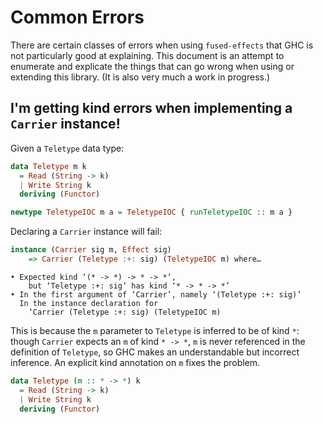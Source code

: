 # Common Errors

There are certain classes of errors when using `fused-effects`
that GHC is not particularly good at explaining. This document
is an attempt to enumerate and explicate the things that can go wrong
when using or extending this library. (It is also very much a work in
progress.)

## I'm getting kind errors when implementing a `Carrier` instance!

Given a `Teletype` data type:

```haskell
data Teletype m k
  = Read (String -> k)
  | Write String k
  deriving (Functor)

newtype TeletypeIOC m a = TeletypeIOC { runTeletypeIOC :: m a }
```

Declaring a `Carrier` instance will fail:

```haskell
instance (Carrier sig m, Effect sig)
    => Carrier (Teletype :+: sig) (TeletypeIOC m) where…
```

```
• Expected kind ‘(* -> *) -> * -> *’,
    but ‘Teletype :+: sig’ has kind ‘* -> * -> *’
• In the first argument of ‘Carrier’, namely ‘(Teletype :+: sig)’
  In the instance declaration for
    ‘Carrier (Teletype :+: sig) (TeletypeIOC m)
```

This is because the `m` parameter to `Teletype` is inferred to be of kind `*`:
though `Carrier` expects an `m` of kind `* -> *`, `m` is never referenced in
the definition of `Teletype`, so GHC makes an understandable but incorrect inference.
An explicit kind annotation on `m` fixes the problem.

```haskell
data Teletype (m :: * -> *) k
  = Read (String -> k)
  | Write String k
  deriving (Functor)
```
